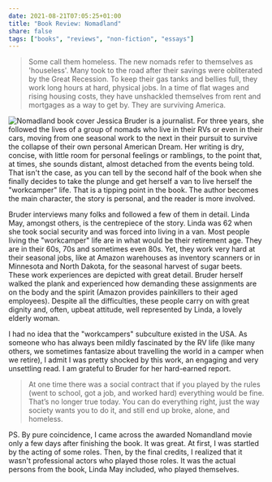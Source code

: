 ```yaml
---
date: 2021-08-21T07:05:25+01:00
title: "Book Review: Nomadland"
share: false
tags: ["books", "reviews", "non-fiction", "essays"]
---
```

> Some call them homeless. The new nomads refer to themselves as 'houseless'.
> Many took to the road after their savings were obliterated by the Great
> Recession. To keep their gas tanks and bellies full, they work long hours at
> hard, physical jobs. In a time of flat wages and rising housing costs, they
> have unshackled themselves from rent and mortgages as a way to get by. They
> are surviving America.

![Nomadland book cover](/images/nomadland_book_cover.jpg#right)
Jessica Bruder is a journalist. For three years, she followed the lives of
a group of nomads who live in their RVs or even in their cars, moving from one
seasonal work to the next in their pursuit to survive the collapse of their own
personal American Dream. Her writing is dry, concise, with little room for
personal feelings or ramblings, to the point that, at times, she sounds
distant, almost detached from the events being told. That isn't the case, as
you can tell by the second half of the book when she finally decides to take
the plunge and get herself a van to live herself the "workcamper" life. That is
a tipping point in the book. The author becomes the main character, the story
is personal, and the reader is more involved.

Bruder interviews many folks and followed a few of them in detail. Linda May,
amongst others, is the centrepiece of the story. Linda was 62 when she took
social security and was forced into living in a van. Most people living the
"workcamper" life are in what would be their retirement age. They are in their
60s, 70s and sometimes even 80s. Yet, they work very hard at their seasonal
jobs, like at Amazon warehouses as inventory scanners or in Minnesota and North
Dakota, for the seasonal harvest of sugar beets. These work experiences are
depicted with great detail. Bruder herself walked the plank and experienced how
demanding these assignments are on the body and the spirit (Amazon provides
painkillers to their aged employees). Despite all the difficulties, these
people carry on with great dignity and, often, upbeat attitude, well
represented by Linda, a lovely elderly woman.

I had no idea that the "workcampers" subculture existed in the USA. As someone
who has always been mildly fascinated by the RV life (like many others, we
sometimes fantasize about travelling the world in a camper when we retire),
I admit I was pretty shocked by this work, an engaging and very unsettling
read. I am grateful to Bruder for her hard-earned report. 

> At one time there was a social contract that if you played by the rules (went
> to school, got a job, and worked hard) everything would be fine. That’s no
> longer true today. You can do everything right, just the way society wants
> you to do it, and still end up broke, alone, and homeless.

PS. By pure coincidence, I came across the awarded Nomandland movie only a few days
after finishing the book. It was great. At first, I was startled by the acting
of some roles. Then, by the final credits, I realized that it wasn't
professional actors who played those roles. It was the actual persons from the
book, Linda May included, who played themselves.


